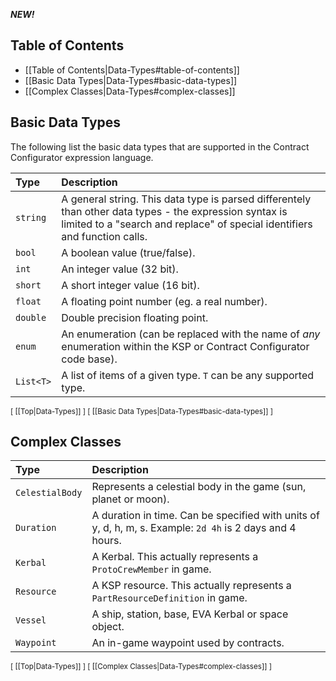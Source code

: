 **_NEW!_**

## Table of Contents

* [[Table of Contents|Data-Types#table-of-contents]]
* [[Basic Data Types|Data-Types#basic-data-types]]
* [[Complex Classes|Data-Types#complex-classes]]

## Basic Data Types

The following list the basic data types that are supported in the Contract Configurator expression language.

| Type | Description |
| :--- | :--- |
| `string` | A general string.  This data type is parsed differentely than other data types - the expression syntax is limited to a "search and replace" of special identifiers and function calls. |
| `bool` | A boolean value (true/false). |
| `int` | An integer value (32 bit). |
| `short` | A short integer value (16 bit). |
| `float` | A floating point number (eg. a real number). |
| `double` | Double precision floating point. |
| `enum` | An enumeration (can be replaced with the name of *any* enumeration within the KSP or Contract Configurator code base). |
| `List<T>` | A list of items of a given type.  `T` can be any supported type. |

<sub>[ [[Top|Data-Types]] ] [ [[Basic Data Types|Data-Types#basic-data-types]] ]</sub>

## Complex Classes

| Type | Description |
| :--- | :--- |
| `CelestialBody` | Represents a celestial body in the game (sun, planet or moon). |
| `Duration` | A duration in time.  Can be specified with units of y, d, h, m, s.  Example: `2d 4h` is 2 days and 4 hours. |
| `Kerbal` | A Kerbal.  This actually represents a `ProtoCrewMember` in game. |
| `Resource` | A KSP resource.  This actually represents a `PartResourceDefinition` in game. |
| `Vessel` | A ship, station, base, EVA Kerbal or space object. |
| `Waypoint` | An in-game waypoint used by contracts. |

<sub>[ [[Top|Data-Types]] ] [ [[Complex Classes|Data-Types#complex-classes]] ]</sub>

